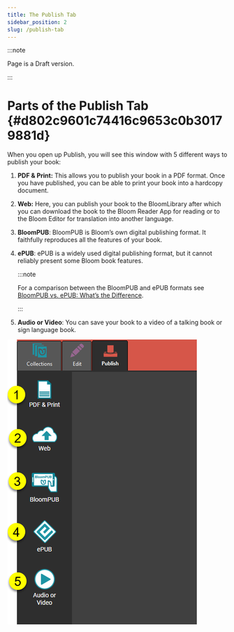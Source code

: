 ```yaml
---
title: The Publish Tab
sidebar_position: 2
slug: /publish-tab
---
```




:::note

Page is a Draft version.

:::




# Parts of the Publish Tab {#d802c9601c74416c9653c0b30179881d}


When you open up Publish, you will see this window with 5 different ways to publish your book:


<div class='notion-row'>
<div class='notion-column' style={{width: 'calc((100% - (min(32px, 4vw) * 1)) * 0.5)'}}>

1. **PDF & Print:** This allows you to publish your book in a PDF format. Once you have published, you can be able to print your book into a hardcopy document.

2. **Web:** Here, you can publish your book to the BloomLibrary after which you can download the book to the Bloom Reader App for reading or to the Bloom Editor for translation into another language.

3. **BloomPUB**: BloomPUB is Bloom’s own digital publishing format. It faithfully reproduces all the features of your book.

4. **ePUB**: ePUB is a widely used digital publishing format, but it cannot reliably present some Bloom book features.

	:::note
	
	For a comparison between the BloomPUB and ePUB formats see [BloomPUB vs. ePUB: What’s the Difference](/compare-bloomPUB-ePUB). 
	
	:::
	
	


5. **Audio or Video**: You can save your book to  a video of a talking book or sign language book.


</div><div className='notion-spacer'></div>

<div class='notion-column' style={{width: 'calc((100% - (min(32px, 4vw) * 1)) * 0.5)'}}>


![](./publish-tab.588508cc-6aab-488c-890d-bc034799e119.png)


</div><div className='notion-spacer'></div>
</div>

